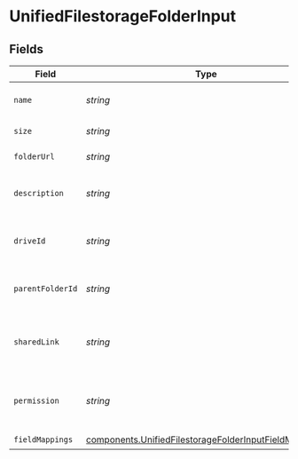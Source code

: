 # UnifiedFilestorageFolderInput


## Fields

| Field                                                                                                                          | Type                                                                                                                           | Required                                                                                                                       | Description                                                                                                                    |
| ------------------------------------------------------------------------------------------------------------------------------ | ------------------------------------------------------------------------------------------------------------------------------ | ------------------------------------------------------------------------------------------------------------------------------ | ------------------------------------------------------------------------------------------------------------------------------ |
| `name`                                                                                                                         | *string*                                                                                                                       | :heavy_check_mark:                                                                                                             | The name of the folder                                                                                                         |
| `size`                                                                                                                         | *string*                                                                                                                       | :heavy_check_mark:                                                                                                             | The size of the folder                                                                                                         |
| `folderUrl`                                                                                                                    | *string*                                                                                                                       | :heavy_check_mark:                                                                                                             | The url of the folder                                                                                                          |
| `description`                                                                                                                  | *string*                                                                                                                       | :heavy_check_mark:                                                                                                             | The description of the folder                                                                                                  |
| `driveId`                                                                                                                      | *string*                                                                                                                       | :heavy_check_mark:                                                                                                             | The UUID of the drive tied to the folder                                                                                       |
| `parentFolderId`                                                                                                               | *string*                                                                                                                       | :heavy_check_mark:                                                                                                             | The UUID of the parent folder                                                                                                  |
| `sharedLink`                                                                                                                   | *string*                                                                                                                       | :heavy_check_mark:                                                                                                             | The UUID of the shared link tied to the folder                                                                                 |
| `permission`                                                                                                                   | *string*                                                                                                                       | :heavy_check_mark:                                                                                                             | The UUID of the permission tied to the folder                                                                                  |
| `fieldMappings`                                                                                                                | [components.UnifiedFilestorageFolderInputFieldMappings](../../models/components/unifiedfilestoragefolderinputfieldmappings.md) | :heavy_check_mark:                                                                                                             | N/A                                                                                                                            |